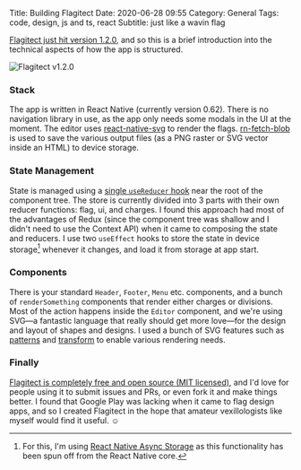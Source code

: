 Title: Building Flagitect
Date: 2020-06-28 09:55
Category: General
Tags: code, design, js and ts, react
Subtitle: just like a wavin flag

[Flagitect just hit version 1.2.0][1], and so this is a brief introduction
into the technical aspects of how the app is structured.

![Flagitect v1.2.0]({filename}/images/flagitect-1.2.0.jpg)

### Stack

The app is written in React Native (currently version 0.62). There is no navigation
library in use, as the app only needs some modals in the UI at the moment. The editor
uses [react-native-svg][2] to render the flags. [rn-fetch-blob][3] is used to save
the various output files (as a PNG raster or SVG vector inside an HTML) to device storage.

### State Management

State is managed using a [single `useReducer` hook][4] near the root of the component
tree. The store is currently divided into 3 parts with their own reducer functions:
flag, ui, and charges. I found this approach had most of the advantages of Redux (since
the component tree was shallow and I didn't need to use the Context API) when it came to
composing the state and reducers. I use two `useEffect` hooks to store the state in
device storage[^1] whenever it changes, and load it from storage at app start.

### Components

There is your standard `Header`, `Footer`, `Menu` etc. components, and a bunch
of `renderSomething` components that render either charges or divisions. Most of the
action happens inside the `Editor` component, and we're using SVG—a fantastic language
that really should get more love—for the design and layout of shapes and designs. I
used a bunch of SVG features such as [patterns][5] and [transform][6] to enable various
rendering needs.

### Finally

[Flagitect is completely free and open source (MIT licensed)][7], and I'd love for
people using it to submit issues and PRs, or even fork it and make things better. I
found that Google Play was lacking when it came to flag design apps, and so I created
Flagitect in the hope that amateur vexillologists like myself would find it useful. ☺️

[^1]: For this, I'm using [React Native Async Storage][8] as this functionality has been spun off from the React Native core.

[1]: https://play.google.com/store/apps/details?id=com.flagitect
[2]: https://github.com/react-native-community/react-native-svg
[3]: https://github.com/joltup/rn-fetch-blob
[4]: https://reactjs.org/docs/hooks-reference.html#usereducer
[5]: https://developer.mozilla.org/en-US/docs/Web/SVG/Tutorial/Patterns
[6]: https://developer.mozilla.org/en-US/docs/Web/SVG/Attribute/transform
[7]: https://github.com/janithl/Flagitect
[8]: https://github.com/react-native-community/async-storage
